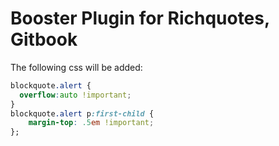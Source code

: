 # Booster Plugin for Richquotes, Gitbook

The following css will be added:

```css
blockquote.alert {
  overflow:auto !important;
}
blockquote.alert p:first-child {
    margin-top: .5em !important;
};
```